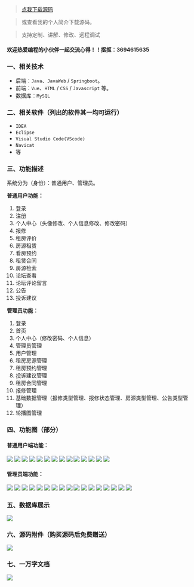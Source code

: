 > [点我下载源码](https://www.notmaker.com/detail/db6d00d98eef4315be05e287ba979159/ghp) 


> 或查看我的个人简介下载源码。

> 支持定制、讲解、修改、远程调试


#### 欢迎热爱编程的小伙伴一起交流心得！！抠抠：3694615635 



### 一、相关技术
- 后端：`Java`、`JavaWeb` / `Springboot`。
- 前端：`Vue`、`HTML` / `CSS` / `Javascript` 等。
- 数据库：`MySQL`

### 二、相关软件（列出的软件其一均可运行）
- `IDEA`
- `Eclipse`
- `Visual Studio Code(VScode)`
- `Navicat`
- 等

### 三、功能描述
系统分为（身份）：普通用户、管理员。

**普通用户功能：**
1. 登录
2. 注册
3. 个人中心（头像修改、个人信息修改、修改密码）
4. 报修
5. 租房评价
6. 房源租赁
7. 看房预约
8. 租赁合同
9. 房源检索
10. 论坛查看
11. 论坛评论留言
12. 公告
13. 投诉建议

**管理员功能：**
1. 登录
2. 首页
3. 个人中心（修改密码、个人信息）
4. 管理员管理
5. 用户管理
6. 租房房源管理
7. 租房预约管理
8. 投诉建议管理
9. 租房合同管理
10. 报修管理
11. 基础数据管理（报修类型管理、报修状态管理、房源类型管理、公告类型管理）
12. 轮播图管理

### 四、功能图（部分）

#### 普通用户端功能：
![](https://store.ptcc9.top/notmaker/user_upload/ba15bc64d0b24c178659372c9c4386bd/2024-07-17%2006:09:49_image.png)
![](https://store.ptcc9.top/notmaker/user_upload/ba15bc64d0b24c178659372c9c4386bd/2024-07-17%2006:10:05_image.png)
![](https://store.ptcc9.top/notmaker/user_upload/ba15bc64d0b24c178659372c9c4386bd/2024-07-17%2006:10:19_image.png)
![](https://store.ptcc9.top/notmaker/user_upload/ba15bc64d0b24c178659372c9c4386bd/2024-07-17%2006:10:39_image.png)
![](https://store.ptcc9.top/notmaker/user_upload/ba15bc64d0b24c178659372c9c4386bd/2024-07-17%2006:10:47_image.png)
![](https://store.ptcc9.top/notmaker/user_upload/ba15bc64d0b24c178659372c9c4386bd/2024-07-17%2006:10:54_image.png)
![](https://store.ptcc9.top/notmaker/user_upload/ba15bc64d0b24c178659372c9c4386bd/2024-07-17%2006:10:59_image.png)
![](https://store.ptcc9.top/notmaker/user_upload/ba15bc64d0b24c178659372c9c4386bd/2024-07-17%2006:11:06_image.png)
![](https://store.ptcc9.top/notmaker/user_upload/ba15bc64d0b24c178659372c9c4386bd/2024-07-17%2006:11:10_image.png)
![](https://store.ptcc9.top/notmaker/user_upload/ba15bc64d0b24c178659372c9c4386bd/2024-07-17%2006:11:22_image.png)
![](https://store.ptcc9.top/notmaker/user_upload/ba15bc64d0b24c178659372c9c4386bd/2024-07-17%2006:11:26_image.png)
![](https://store.ptcc9.top/notmaker/user_upload/ba15bc64d0b24c178659372c9c4386bd/2024-07-17%2006:11:30_image.png)
![](https://store.ptcc9.top/notmaker/user_upload/ba15bc64d0b24c178659372c9c4386bd/2024-07-17%2006:11:34_image.png)
![](https://store.ptcc9.top/notmaker/user_upload/ba15bc64d0b24c178659372c9c4386bd/2024-07-17%2006:11:39_image.png)

#### 管理员端功能：
![](https://store.ptcc9.top/notmaker/user_upload/ba15bc64d0b24c178659372c9c4386bd/2024-07-17%2006:12:37_image.png)
![](https://store.ptcc9.top/notmaker/user_upload/ba15bc64d0b24c178659372c9c4386bd/2024-07-17%2006:13:01_image.png)
![](https://store.ptcc9.top/notmaker/user_upload/ba15bc64d0b24c178659372c9c4386bd/2024-07-17%2006:13:13_image.png)
![](https://store.ptcc9.top/notmaker/user_upload/ba15bc64d0b24c178659372c9c4386bd/2024-07-17%2006:13:21_image.png)
![](https://store.ptcc9.top/notmaker/user_upload/ba15bc64d0b24c178659372c9c4386bd/2024-07-17%2006:13:25_image.png)
![](https://store.ptcc9.top/notmaker/user_upload/ba15bc64d0b24c178659372c9c4386bd/2024-07-17%2006:13:29_image.png)
![](https://store.ptcc9.top/notmaker/user_upload/ba15bc64d0b24c178659372c9c4386bd/2024-07-17%2006:13:34_image.png)
![](https://store.ptcc9.top/notmaker/user_upload/ba15bc64d0b24c178659372c9c4386bd/2024-07-17%2006:13:38_image.png)
![](https://store.ptcc9.top/notmaker/user_upload/ba15bc64d0b24c178659372c9c4386bd/2024-07-17%2006:13:42_image.png)
![](https://store.ptcc9.top/notmaker/user_upload/ba15bc64d0b24c178659372c9c4386bd/2024-07-17%2006:13:47_image.png)
![](https://store.ptcc9.top/notmaker/user_upload/ba15bc64d0b24c178659372c9c4386bd/2024-07-17%2006:13:51_image.png)
![](https://store.ptcc9.top/notmaker/user_upload/ba15bc64d0b24c178659372c9c4386bd/2024-07-17%2006:13:58_image.png)
![](https://store.ptcc9.top/notmaker/user_upload/ba15bc64d0b24c178659372c9c4386bd/2024-07-17%2006:14:03_image.png)
![](https://store.ptcc9.top/notmaker/user_upload/ba15bc64d0b24c178659372c9c4386bd/2024-07-17%2006:14:07_image.png)
![](https://store.ptcc9.top/notmaker/user_upload/ba15bc64d0b24c178659372c9c4386bd/2024-07-17%2006:14:15_image.png)
![](https://store.ptcc9.top/notmaker/user_upload/ba15bc64d0b24c178659372c9c4386bd/2024-07-17%2006:14:25_image.png)
![](https://store.ptcc9.top/notmaker/user_upload/ba15bc64d0b24c178659372c9c4386bd/2024-07-17%2006:14:29_image.png)

### 五、数据库展示
![](https://store.ptcc9.top/notmaker/user_upload/ba15bc64d0b24c178659372c9c4386bd/2024-07-17%2006:15:56_image.png)

### 六、源码附件（购买源码后免费赠送）
![](https://store.ptcc9.top/notmaker/user_upload/ba15bc64d0b24c178659372c9c4386bd/2024-07-17%2006:16:21_image.png)

### 七、一万字文档
![](https://store.ptcc9.top/notmaker/user_upload/ba15bc64d0b24c178659372c9c4386bd/2024-07-17%2006:16:56_image.png)

